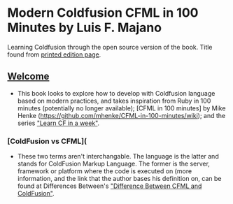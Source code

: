 # Modern Coldfusion CFML in 100 Minutes by Luis F. Majano

Learning Coldfusion through the open source version of the book. Title found from [printed edition page](https://www.ortussolutions.com/learn/books/coldfusion-in-100-minutes).

## [Welcome](https://modern-cfml.ortusbooks.com/intro/intro)

- This book looks to explore how to develop with Coldfusion language based on modern practices, and takes inspiration from Ruby in 100 minutes (potentially no longer available); [CFML in 100 minutes] by Mike Henke (https://github.com/mhenke/CFML-in-100-minutes/wiki); and the series ["Learn CF in a week"](https://www.learncfinaweek.com/).

### [ColdFusion vs CFML](
- These two terms aren't interchangable. The language is the latter and stands for ColdFusion Markup Language. The former is the server, framework or platform where the code is executed on (more information, and the link that the author bases his definition on, can be found at Differences Between's ["Difference Between CFML and ColdFusion"](https://www.differencebetween.net/technology/communication-technology/difference-between-cfml-and-coldfusion/).
